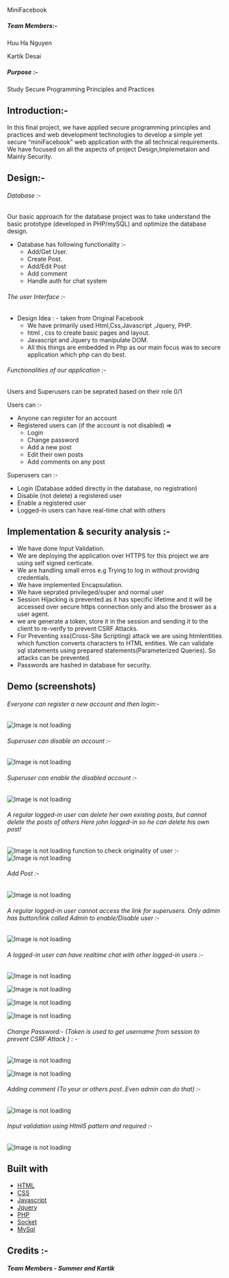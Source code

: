  MiniFacebook

 ##### Team Members:-
Huu Ha Nguyen 


Kartik Desai 



 #####  Purpose :-
 Study Secure Programming Principles and Practices


## Introduction:-

In this final project, we have applied secure programming principles and practices and web development technologies to develop a  simple yet secure “miniFacebook” web application with the all technical requirements. We have focused on all the aspects of project Design,Implemetaion and Mainly Security.







## Design:-

###### Database :-

Our basic approach for the database project was to take understand the basic prototype (developed in PHP/mySQL) and optimize the database design.
 -  Database has following functionality :-
    - Add/Get User.
    - Create Post.
    - Add/Edit Post
    - Add comment
    - Handle auth for chat system

  ###### The user Interface :-
  -  Design Idea : - taken from Original Facebook
     -   We have primarily used Html,Css,Javascript ,Jquery, PHP.
     -  html , css to create basic pages and layout.
     -  Javascript and Jquery to manipulate DOM.
     -  All this things are embedded in Php as our main focus was to secure application which php can do best.
  
###### Functionalities of our application :-
Users and Superusers can be seprated based on their role 0/1

  Users can :- 
- Anyone can register for an account 
- Registered users can (if the account is not disabled) =>
   - Login
   - Change password
   - Add a new post
   - Edit their own posts
   - Add comments on any post

 Superusers can :- 
   - Login (Database added directly in the database, no registration)
   - Disable (not delete) a registered user
   - Enable a registered user
   - Logged-in users can have real-time chat with others 
    
   
## Implementation & security analysis :-

-  We have done Input Validation.	
-  We are deploying the application over HTTPS for this project we are using self signed  certicate.
-  We are handling small erros e.g Trying to log in without providng credentials.
-  We have implemented Encapsulation.
-  We have seprated privileged/super and normal user
-  Session Hijacking is prevented as it has specific lifetime and it will be
  accessed over secure https connection only and also the broswer as a user agent.
- we are generate a token, store it in the session and sending it to the client to re-verify to prevent CSRF Attacks.
- For Preventing xss(Cross-Site Scripting) attack we are using htmlentities which
function converts characters to HTML entities. We can validate sql statements using
prepared statements(Parameterized Queries). So attacks can be prevented.
- Passwords are hashed in database for security.

##  Demo (screenshots)

###### Everyone can register a new account and then login:- 

![Image is not loading](https://github.com/kaddy645/HybridSecure/blob/master/screenshotFacebook/Login-Register.png?raw=true)

###### Superuser can disable an account :-
![Image is not loading](https://github.com/kaddy645/HybridSecure/blob/master/screenshotFacebook/Enable.png?raw=true)

###### Superuser can enable the disabled account :- 

![Image is not loading](https://github.com/kaddy645/HybridSecure/blob/master/screenshotFacebook/Admin.png?raw=true)

###### A regular logged-in user can delete her own existing posts, but cannot delete the posts of others Here john logged-in so he can delete his own post!
![Image is not loading](https://github.com/kaddy645/HybridSecure/blob/master/screenshotFacebook/post.png?raw=true)
function to check originality of user :-
![Image is not loading](https://github.com/kaddy645/HybridSecure/blob/master/screenshotFacebook/checkowner.png?raw=true)


###### Add Post :-
![Image is not loading](https://github.com/kaddy645/HybridSecure/blob/master/screenshotFacebook/post.png?raw=true)


###### A regular logged-in user cannot access the link for superusers. Only admin has button/link called Admin to enable/Disable user :-
![Image is not loading](https://github.com/kaddy645/HybridSecure/blob/master/screenshotFacebook/OnlineUsers.png?raw=true) 



###### A logged-in user can have realtime chat with other logged-in users :-

![Image is not loading](https://github.com/kaddy645/HybridSecure/blob/master/screenshotFacebook/chat.png?raw=true)

![Image is not loading](https://github.com/kaddy645/HybridSecure/blob/master/screenshotFacebook/chat1.png?raw=true)

![Image is not loading](https://github.com/kaddy645/HybridSecure/blob/master/screenshotFacebook/chat2.png?raw=true)

![Image is not loading](https://github.com/kaddy645/HybridSecure/blob/master/screenshotFacebook/chat22.png?raw=true)

###### Change Password:- (Token is used to get username from session to prevent CSRF Attack ) : - 
![Image is not loading](https://github.com/kaddy645/HybridSecure/blob/master/screenshotFacebook/ChangePass.png?raw=true)

![Image is not loading](https://github.com/kaddy645/HybridSecure/blob/master/screenshotFacebook/ChangePass2.png?raw=true)

###### Adding comment (To your or others post..Even admin can do that) :-

![Image is not loading](https://github.com/kaddy645/HybridSecure/blob/master/screenshotFacebook/comment.png?raw=true)

###### Input validation using Html5 pattern and required :-
![Image is not loading](https://github.com/kaddy645/HybridSecure/blob/master/screenshotFacebook/Input%20validation.png?raw=true)




## Built with
- [HTML](https://developer.mozilla.org/en-US/docs/Web/HTML)
- [CSS](https://www.w3.org/Style/CSS/Overview.en.html)
- [Javascript](https://developer.mozilla.org/en-US/docs/Web/JavaScript)
- [Jquery](https://jquery.com/)
- [PHP](https://www.php.net/)
- [Socket](https://socket.io/)
- [MySql](https://www.mysql.com/)





   
    
## Credits :-

#####  Team Members -  Summer and Kartik






